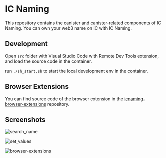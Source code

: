 # IC Naming

This repository contains the canister and canister-related components of IC Naming. You can own your web3 name on IC with IC Naming.

## Development

Open `src` folder with Visual Studio Code with Remote Dev Tools extension, and load the source code in the container.

run `./sh_start.sh` to start the local development env in the container.

## Browser Extensions

You can find source code of the browser extension in the [icnaming-browser-extensions](https://github.com/IC-Naming/icnaming-browser-extensions) repository.

## Screenshots

![search_name](https://github.com/IC-Naming/icnaming-browser-extensions/releases/download/v0.1.0/search_name.gif)

![set_values](https://github.com/IC-Naming/icnaming-browser-extensions/releases/download/v0.1.0/set.gif)

![browser-extensions](https://github.com/IC-Naming/icnaming-browser-extensions/releases/download/v0.1.0/browser-extensions.gif)
